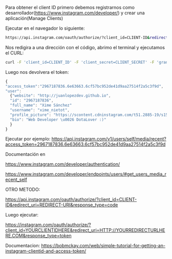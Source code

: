 Para obtener el client ID primero debemos registrarnos como desarrollador(https://www.instagram.com/developer/) y crear una aplicación(Manage Clients) 

Ejecutar en el navegador lo siguiente:

```sh
https://api.instagram.com/oauth/authorize/?client_id=CLIENT-ID&redirect_uri=REDIRECT-URI&response_type=code
```

Nos redigira a una dirección con el código, abrimo el terminal y ejecutamos el CURL:

```sh
curl -F 'client_id=CLIENT_ID' -F 'client_secret=CLIENT_SECRET' -F 'grant_type=authorization_code' -F 'redirect_uri=REDIRECT_URL' -F 'code=CODE' https://api.instagram.com/oauth/access_token
```

Luego nos devolvera el token:

```js
{
"access_token":"2967187836.6e63663.6cf57bc952de41d9aa27514f2a5c3f9d", 
"user": 
  {"website": "http://juanlopezdev.github.io",
  "id": "2967187836", 
  "full_name": "Xime Sánchez"
  "username": "xime_nietot", 
  "profile_picture": "https://scontent.cdninstagram.com/t51.2885-19/s150x150/13151160_483068871883349_931594696_a.jpg", 
  "bio": "Web Developer \u0026 DotaLover :)"
  }
}
```

Ejecutar por ejemplo: https://api.instagram.com/v1/users/self/media/recent?access_token=2967187836.6e63663.6cf57bc952de41d9aa27514f2a5c3f9d

Documentación en 

https://www.instagram.com/developer/authentication/

https://www.instagram.com/developer/endpoints/users/#get_users_media_recent_self

OTRO METODO:

https://api.instagram.com/oauth/authorize/?client_id=CLIENT-ID&redirect_uri=REDIRECT-URI&response_type=code

Luego ejecutar:

https://instagram.com/oauth/authorize/?client_id=YOURCLIENTIDHERE&redirect_uri=HTTP://YOURREDIRECTURLHERE.COM&response_type=token

Documentacion: https://bobmckay.com/web/simple-tutorial-for-getting-an-instagram-clientid-and-access-token/
